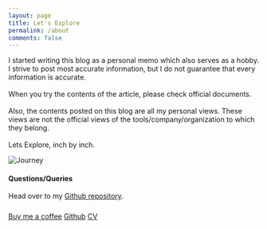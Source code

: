 ```yaml
---
layout: page
title: Let's Explore
permalink: /about
comments: false
---
```


<div class="row justify-content-between">

<div class="col-md-8 pr-5">
<p>I started writing this blog as a personal memo which also serves as a hobby. I strive to post most accurate information, but I do not guarantee that every information is accurate. <br> 
<br> When you try the contents of the article, please check official documents. <br> 
<br> Also, the contents posted on this blog are all my personal views. These views are not the official views of the tools/company/organization to which they belong. <br> 
<br> Lets Explore, inch by inch.<br> </p>

<p class="mb-5"><img class="shadow-lg" src="{{site.baseurl}}/assets/images/jumbotron.jpg" alt="Journey" /></p>

<h4>Questions/Queries</h4>
<p>Head over to my <a href="https://github.com/sandeeplamb/">Github repository</a>.</p>
</div>

<div class="col-md-4">
<div class="sticky-top sticky-top-80">
<h5></h5>
<a target="_blank" href="https://www.buymeacoffee.com/starlord" class="btn btn-danger">Buy me a coffee</a> 
<a target="_blank" href="https://github.com/sandeeplamb/" class="btn btn-warning">Github</a>
<a target="_blank" href="https://github.com/sandeeplamb/" class="btn btn-info">CV</a> 
</div>
</div>

</div>
